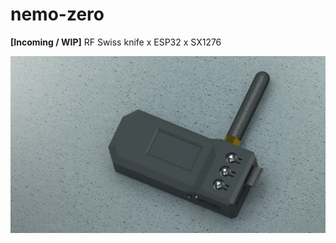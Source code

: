 # nemo-zero

**[Incoming / WIP]** RF Swiss knife x ESP32 x SX1276

![3D Preview](./media/preview.jpg)

